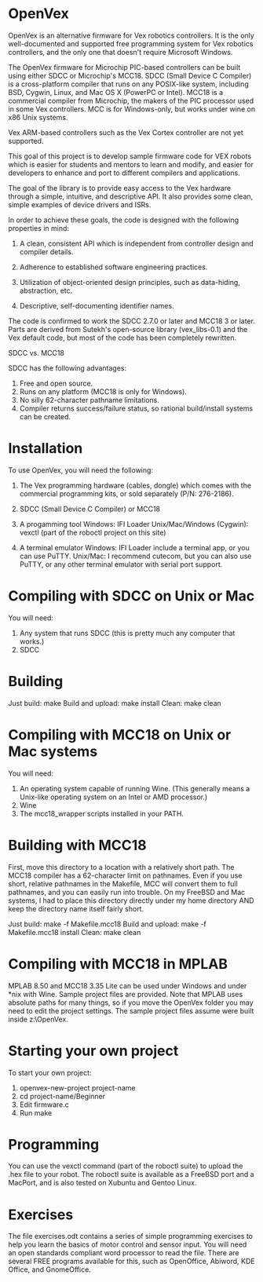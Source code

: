 OpenVex
=======

OpenVex is an alternative firmware for Vex robotics controllers. It is the only well-documented and supported free programming system for Vex robotics controllers, and the only one that doesn't require Microsoft Windows.

The OpenVex firmware for Microchip PIC-based controllers can be built using either SDCC or Microchip's MCC18. SDCC (Small Device C Compiler) is a cross-platform compiler that runs on any POSIX-like system, including BSD, Cygwin, Linux, and Mac OS X (PowerPC or Intel). MCC18 is a commercial compiler from Microchip, the makers of the PIC processor used in some Vex controllers. MCC is for Windows-only, but works under wine on x86 Unix systems.

Vex ARM-based controllers such as the Vex Cortex controller are not yet supported. 

This goal of this project is to develop sample firmware code for VEX robots
which is easier for students and mentors to learn and modify, and easier
for developers to enhance and port to different compilers and applications.

The goal of the library is to provide easy access to the Vex hardware
through a simple, intuitive, and descriptive API.  It also provides some
clean, simple examples of device drivers and ISRs.

In order to achieve these goals, the code is designed with the following
properties in mind:

1.  A clean, consistent API which is independent from controller design
    and compiler details.

2.  Adherence to established software engineering practices.

3.  Utilization of object-oriented design principles, such as
    data-hiding, abstraction, etc.

4.  Descriptive, self-documenting identifier names.

The code is confirmed to work the SDCC 2.7.0 or later and MCC18 3 or later.
Parts are derived from Sutekh's open-source library (vex_libs-0.1) and
the Vex default code, but most of the code has been completely rewritten.

SDCC vs. MCC18

SDCC has the following advantages:

1.  Free and open source.
2.  Runs on any platform (MCC18 is only for Windows).
3.  No silly 62-character pathname limitations.
4.  Compiler returns success/failure status, so rational build/install
    systems can be created.

Installation
============
To use OpenVex, you will need the following:

1.  The Vex programming hardware (cables, dongle) which comes with the
    commercial programming kits, or sold separately (P/N: 276-2186).
    
2.  SDCC (Small Device C Compiler) or MCC18

3.  A progamming tool
    Windows:
	IFI Loader
    Unix/Mac/Windows (Cygwin):
	vexctl (part of the roboctl project on this site)

4. A terminal emulator
    Windows: IFI Loader include a terminal app, or you can use PuTTY.
    Unix/Mac: I recommend cutecom, but you can also use PuTTY, or
	      any other terminal emulator with serial port support.

Compiling with SDCC on Unix or Mac
==================================

You will need:

1. Any system that runs SDCC (this is pretty much any computer that works.)
2. SDCC

Building
========

Just build:             make
Build and upload:       make install
Clean:                  make clean

Compiling with MCC18 on Unix or Mac systems
===========================================

You will need:

1. An operating system capable of running Wine. (This generally means a
   Unix-like operating system on an Intel or AMD processor.)
2. Wine
3. The mcc18_wrapper scripts installed in your PATH.

Building with MCC18
===================
First, move this directory to a location with a relatively short path.
The MCC18 compiler has a 62-character limit on pathnames.  Even if you
use short, relative pathnames in the Makefile, MCC will convert them
to full pathnames, and you can easily run into trouble.  On my FreeBSD
and Mac systems, I had to place this directory directly under my home
directory AND keep the directory name itself fairly short.

Just build:             make -f Makefile.mcc18
Build and upload:       make -f Makefile.mcc18 install
Clean:                  make clean

Compiling with MCC18 in MPLAB
=============================

MPLAB 8.50 and MCC18 3.35 Lite can be used under Windows and under
*nix with Wine.  Sample project files are provided.  Note that MPLAB
uses absolute paths for many things, so if you move the OpenVex folder
you may need to edit the project settings.  The sample project files
assume were built inside z:\OpenVex.

Starting your own project
=========================

To start your own project:

1. openvex-new-project project-name
2. cd project-name/Beginner
3. Edit firmware.c
4. Run make

Programming
===========

You can use the vexctl command (part of the roboctl suite) to upload
the .hex file to your robot.  The roboctl suite is available as a FreeBSD
port and a MacPort, and is also tested on Xubuntu and Gentoo Linux.

Exercises
=========

The file exercises.odt contains a series of simple programming exercises
to help you learn the basics of motor control and sensor input.  You will
need an open standards compliant word processor to read the file.  There
are several FREE programs available for this, such as OpenOffice, Abiword,
KDE Office, and GnomeOffice.
